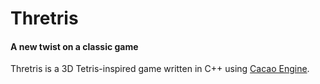 # Thretris
#### A new twist on a classic game

Thretris is a 3D Tetris-inspired game written in C++ using [Cacao Engine](https://github.com/RobotLeopard86/CacaoEngine).
